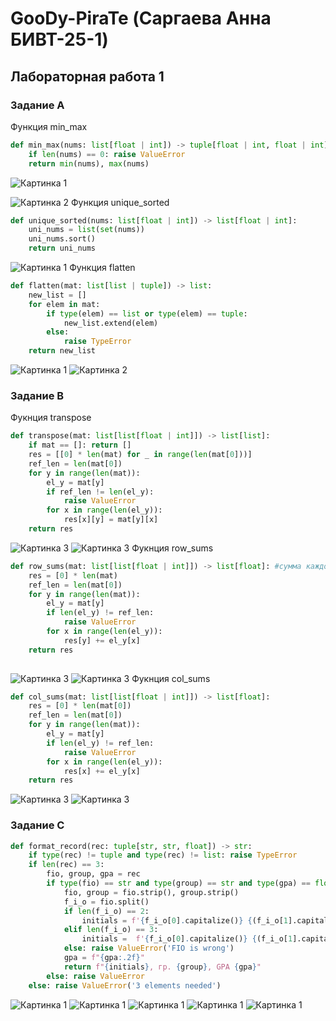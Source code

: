 
# GooDy-PiraTe (Саргаева Анна БИВТ-25-1)

## Лабораторная работа 1

### Задание A
Функция min_max
```python
def min_max(nums: list[float | int]) -> tuple[float | int, float | int]:
    if len(nums) == 0: raise ValueError
    return min(nums), max(nums)
```
![Картинка 1](./screenshots/arrays_min_max.png)

![Картинка 2](./screenshots/arrays_min_max_error.png)
Функция unique_sorted
```python
def unique_sorted(nums: list[float | int]) -> list[float | int]:
    uni_nums = list(set(nums))
    uni_nums.sort() 
    return uni_nums
```
![Картинка 1](./screenshots/arrays_unique_sorted.png)
Функция flatten
```python
def flatten(mat: list[list | tuple]) -> list:
    new_list = []
    for elem in mat:
        if type(elem) == list or type(elem) == tuple:
            new_list.extend(elem)
        else: 
            raise TypeError
    return new_list
```
![Картинка 1](./screenshots/arrays_flatten.png)
![Картинка 2](./screenshots/arrays_flatten_error.png)


### Задание B
Фукнция transpose
```python
def transpose(mat: list[list[float | int]]) -> list[list]:
    if mat == []: return []
    res = [[0] * len(mat) for _ in range(len(mat[0]))]
    ref_len = len(mat[0])
    for y in range(len(mat)): 
        el_y = mat[y]
        if ref_len != len(el_y):
            raise ValueError
        for x in range(len(el_y)): 
            res[x][y] = mat[y][x]
    return res
```
![Картинка 3](./screenshots/matrix_transpose.png)
![Картинка 3](./screenshots/matrix_transpose_error.png)
Фукнция row_sums
```python
def row_sums(mat: list[list[float | int]]) -> list[float]: #сумма каждой строки
    res = [0] * len(mat)
    ref_len = len(mat[0])
    for y in range(len(mat)):
        el_y = mat[y]
        if len(el_y) != ref_len:
            raise ValueError
        for x in range(len(el_y)):
            res[y] += el_y[x]
    return res
            
```
![Картинка 3](./screenshots/matrix_row_sums.png)
![Картинка 3](./screenshots/matrix_row_sums_error.png)
Фукнция col_sums
```python
def col_sums(mat: list[list[float | int]]) -> list[float]:
    res = [0] * len(mat[0]) 
    ref_len = len(mat[0])
    for y in range(len(mat)):
        el_y = mat[y]
        if len(el_y) != ref_len:
            raise ValueError
        for x in range(len(el_y)):
            res[x] += el_y[x]
    return res
```
![Картинка 3](./screenshots/matrix_col_sums.png)
![Картинка 3](./screenshots/matrix_col_sums_error.png)


### Задание C
```python
def format_record(rec: tuple[str, str, float]) -> str:
    if type(rec) != tuple and type(rec) != list: raise TypeError
    if len(rec) == 3:
        fio, group, gpa = rec
        if type(fio) == str and type(group) == str and type(gpa) == float:
            fio, group = fio.strip(), group.strip()
            f_i_o = fio.split()
            if len(f_i_o) == 2:
                initials = f'{f_i_o[0].capitalize()} {(f_i_o[1].capitalize())[0]}.'
            elif len(f_i_o) == 3:
                initials =  f'{f_i_o[0].capitalize()} {(f_i_o[1].capitalize())[0]}.{(f_i_o[2].capitalize())[0]}.'
            else: raise ValueError('FIO is wrong')
            gpa = f"{gpa:.2f}"
            return f"{initials}, гр. {group}, GPA {gpa}"
        else: raise ValueError
    else: raise ValueError('3 elements needed')
```
![Картинка 1](./screenshots/tuples.png)
![Картинка 1](./screenshots/tuples_wrong_gpa.png)
![Картинка 1](./screenshots/tuples_wrong_group.png)
![Картинка 1](./screenshots/tuples_wrong_type_fio.png)
![Картинка 1](./screenshots/tuples_wrong_value_fio.png)


